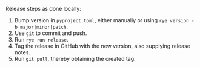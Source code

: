 Release steps as done locally:

1. Bump version in `pyproject.toml`, either manually or using `rye version -b major|minor|patch`.
2. Use `git` to commit and push.
3. Run `rye run release`.
4. Tag the release in GitHub with the new version, also supplying release notes.
5. Run `git pull`, thereby obtaining the created tag.